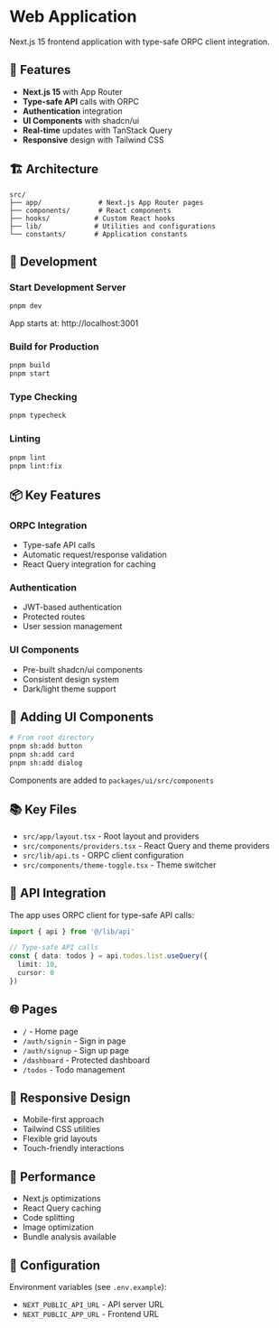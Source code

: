 # Web Application

Next.js 15 frontend application with type-safe ORPC client integration.

## 🚀 Features

- **Next.js 15** with App Router
- **Type-safe API** calls with ORPC
- **Authentication** integration
- **UI Components** with shadcn/ui
- **Real-time** updates with TanStack Query
- **Responsive** design with Tailwind CSS

## 🏗️ Architecture

```
src/
├── app/              # Next.js App Router pages
├── components/       # React components
├── hooks/           # Custom React hooks
├── lib/             # Utilities and configurations
└── constants/       # Application constants
```

## 🔧 Development

### Start Development Server
```bash
pnpm dev
```
App starts at: http://localhost:3001

### Build for Production
```bash
pnpm build
pnpm start
```

### Type Checking
```bash
pnpm typecheck
```

### Linting
```bash
pnpm lint
pnpm lint:fix
```

## 📦 Key Features

### ORPC Integration
- Type-safe API calls
- Automatic request/response validation
- React Query integration for caching

### Authentication
- JWT-based authentication
- Protected routes
- User session management

### UI Components
- Pre-built shadcn/ui components
- Consistent design system
- Dark/light theme support

## 🎨 Adding UI Components

```bash
# From root directory
pnpm sh:add button
pnpm sh:add card
pnpm sh:add dialog
```

Components are added to `packages/ui/src/components`

## 📚 Key Files

- `src/app/layout.tsx` - Root layout and providers
- `src/components/providers.tsx` - React Query and theme providers
- `src/lib/api.ts` - ORPC client configuration
- `src/components/theme-toggle.tsx` - Theme switcher

## 🔗 API Integration

The app uses ORPC client for type-safe API calls:

```typescript
import { api } from '@/lib/api'

// Type-safe API calls
const { data: todos } = api.todos.list.useQuery({
  limit: 10,
  cursor: 0
})
```

## 🌐 Pages

- `/` - Home page
- `/auth/signin` - Sign in page  
- `/auth/signup` - Sign up page
- `/dashboard` - Protected dashboard
- `/todos` - Todo management

## 📱 Responsive Design

- Mobile-first approach
- Tailwind CSS utilities
- Flexible grid layouts
- Touch-friendly interactions

## 🎯 Performance

- Next.js optimizations
- React Query caching
- Code splitting
- Image optimization
- Bundle analysis available

## 🔧 Configuration

Environment variables (see `.env.example`):
- `NEXT_PUBLIC_API_URL` - API server URL
- `NEXT_PUBLIC_APP_URL` - Frontend URL
